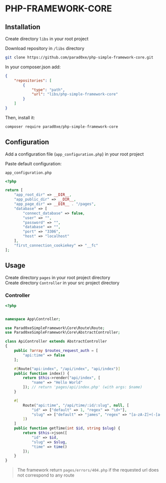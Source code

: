 # PHP-FRAMEWORK-CORE

## Installation

Create directory `libs` in your root project

Download repository in `/libs` directory

```bash
git clone https://github.com/parad0xe/php-simple-framework-core.git
```

In your composer.json add:

```json
{
    "repositories": [
        {
            "type": "path",
            "url": "libs/php-simple-framework-core"
        }
    ]
}
```

Then, install it:

```bash
composer require parad0xe/php-simple-framework-core
```

## Configuration

Add a configuration file (`app_configuration.php`) in your root project

Paste default configuration:

`app_configuration.php`

```php
<?php

return [
    "app_root_dir" => __DIR__,
    "app_public_dir" => __DIR__,
    "app_page_dir" => __DIR__ . "/pages",
    "database" => [
        "connect_database" => false,
        "user" => "",
        "password" => "",
        "database" => "",
        "port" => "3306",
        "host" => "localhost"
    ],
    "first_connection_cookiekey" => "__fc"
];
```

## Usage

Create directory `pages` in your root project directory\
Create directory `Controller` in your src project directory

### Controller

```php
<?php


namespace App\Controller;

use Parad0xeSimpleFramework\Core\Route\Route;
use Parad0xeSimpleFramework\Core\AbstractController;

class ApiController extends AbstractController
{
    public ?array $routes_request_auth = [
        "api:time" => false
    ];

    #[Route("api:index", "/api/index", "api/index")]
    public function index() {
        return $this->render("api/index", [
            "name" => "Hello World"
        ]); // return 'pages/api/index.php' (with args: $name)
    }

    #[
        Route("api:time", "/api/time/:id/:slug", null, [
            "id" => ["default" => 1, "regex" => "\d+"],
            "slug" => ["default" => "james", "regex" => "[a-zA-Z]+(-[a-zA-Z0-9]+)*"]
        ])
    ]
    public function getTime(int $id, string $slug) {
        return $this->json([
            "id" => $id,
            "slug" => $slug,
            "time" => time()
        ]);
    }
}
```

> The framework return `pages/errors/404.php` if the requested url does not correspond to any route
